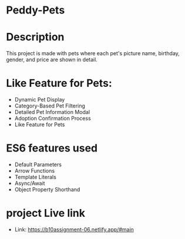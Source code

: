 # Peddy-Pets
# Description
This project is made with pets where each pet's picture name, birthday, gender, and price are shown in detail.

# Like Feature for Pets:
- Dynamic Pet Display
- Category-Based Pet Filtering
- Detailed Pet Information Modal
- Adoption Confirmation Process
- Like Feature for Pets

# ES6 features used
- Default Parameters
- Arrow Functions
- Template Literals
- Async/Await
- Object Property Shorthand

# project Live link
- Link:  https://b10assignment-06.netlify.app/#main

